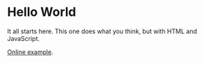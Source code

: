 # Hello World

It all starts here. This one does what you think, but with HTML and JavaScript.

[Online example](https://stevensrmiller.github.io/JavaScript/HelloWorld/).
